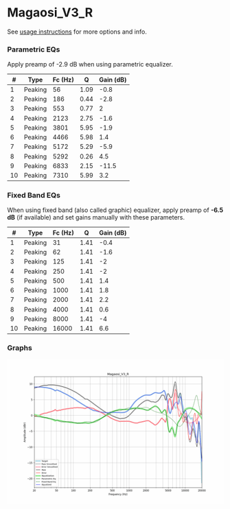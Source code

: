 # Magaosi_V3_R
See [usage instructions](https://github.com/jaakkopasanen/AutoEq#usage) for more options and info.

### Parametric EQs
Apply preamp of -2.9 dB when using parametric equalizer.

|   # | Type    |   Fc (Hz) |    Q |   Gain (dB) |
|-----|---------|-----------|------|-------------|
|   1 | Peaking |        56 | 1.09 |        -0.8 |
|   2 | Peaking |       186 | 0.44 |        -2.8 |
|   3 | Peaking |       553 | 0.77 |         2   |
|   4 | Peaking |      2123 | 2.75 |        -1.6 |
|   5 | Peaking |      3801 | 5.95 |        -1.9 |
|   6 | Peaking |      4466 | 5.98 |         1.4 |
|   7 | Peaking |      5172 | 5.29 |        -5.9 |
|   8 | Peaking |      5292 | 0.26 |         4.5 |
|   9 | Peaking |      6833 | 2.15 |       -11.5 |
|  10 | Peaking |      7310 | 5.99 |         3.2 |

### Fixed Band EQs
When using fixed band (also called graphic) equalizer, apply preamp of **-6.5 dB** (if available) and set gains manually with these parameters.

|   # | Type    |   Fc (Hz) |    Q |   Gain (dB) |
|-----|---------|-----------|------|-------------|
|   1 | Peaking |        31 | 1.41 |        -0.4 |
|   2 | Peaking |        62 | 1.41 |        -1.6 |
|   3 | Peaking |       125 | 1.41 |        -2   |
|   4 | Peaking |       250 | 1.41 |        -2   |
|   5 | Peaking |       500 | 1.41 |         1.4 |
|   6 | Peaking |      1000 | 1.41 |         1.8 |
|   7 | Peaking |      2000 | 1.41 |         2.2 |
|   8 | Peaking |      4000 | 1.41 |         0.6 |
|   9 | Peaking |      8000 | 1.41 |        -4   |
|  10 | Peaking |     16000 | 1.41 |         6.6 |

### Graphs
![](./Magaosi_V3_R.png)
